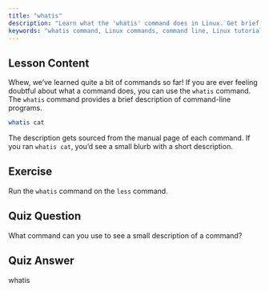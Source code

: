 ```yaml
---
title: "whatis"
description: "Learn what the 'whatis' command does in Linux. Get brief descriptions of commands quickly. Essential for beginners to understand Linux commands."
keywords: "whatis command, Linux commands, command line, Linux tutorial, Linux for beginners, command description, Linux guide"
---
```


## Lesson Content

Whew, we’ve learned quite a bit of commands so far! If you are ever feeling doubtful about what a command does, you can use the `whatis` command. The `whatis` command provides a brief description of command-line programs.

```bash
whatis cat
```

The description gets sourced from the manual page of each command. If you ran `whatis cat`, you’d see a small blurb with a short description.

## Exercise

Run the `whatis` command on the `less` command.

## Quiz Question

What command can you use to see a small description of a command?

## Quiz Answer

whatis
